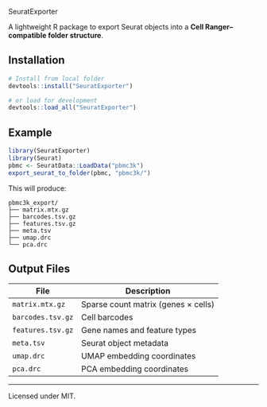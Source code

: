 SeuratExporter

A lightweight R package to export Seurat objects into a **Cell Ranger–compatible folder structure**.

## Installation

```r
# Install from local folder
devtools::install("SeuratExporter")

# or load for development
devtools::load_all("SeuratExporter")
```

## Example

```r
library(SeuratExporter)
library(Seurat)
pbmc <- SeuratData::LoadData("pbmc3k")
export_seurat_to_folder(pbmc, "pbmc3k/")
```

This will produce:

```
pbmc3k_export/
├── matrix.mtx.gz
├── barcodes.tsv.gz
├── features.tsv.gz
├── meta.tsv
├── umap.drc
└── pca.drc
```

## Output Files

| File | Description |
| --- | --- |
| `matrix.mtx.gz` | Sparse count matrix (genes × cells) |
| `barcodes.tsv.gz` | Cell barcodes |
| `features.tsv.gz` | Gene names and feature types |
| `meta.tsv` | Seurat object metadata |
| `umap.drc` | UMAP embedding coordinates |
| `pca.drc` | PCA embedding coordinates |

---

Licensed under MIT.
